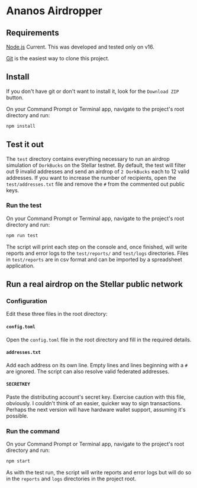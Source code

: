 # Ananos Airdropper

## Requirements
[Node.js](https://nodejs.org/) Current. This was developed and tested only on v16.

[Git](https://git-scm.com/) is the easiest way to clone this project.

## Install

If you don't have git or don't want to install it, look for the `Download ZIP` button.

On your Command Prompt or Terminal app, navigate to the project's root directory and run:

``` sh
npm install
```

## Test it out
The `test` directory contains everything necessary to run an airdrop simulation of `DorkBucks` on the Stellar testnet. By default, the test will filter out 9 invalid addresses and send an airdrop of `2 DorkBucks` each to 12 valid addresses. If you want to increase the number of recipients, open the `test/addresses.txt` file and remove the `#` from the commented out public keys.

### Run the test

On your Command Prompt or Terminal app, navigate to the project's root directory and run:

``` sh
npm run test
```

The script will print each step on the console and, once finished, will write reports and error logs to the `test/reports/` and `test/logs` directories. Files in `test/reports` are in csv format and can be imported by a spreadsheet application.

## Run a real airdrop on the Stellar public network

### Configuration

Edit these three files in the root directory:

#### `config.toml`
Open the `config.toml` file in the root directory and fill in the required details.

#### `addresses.txt`
Add each address on its own line. Empty lines and lines beginning with a `#` are ignored. The script can also resolve valid federated addresses.

#### `SECRETKEY`
Paste the distributing account's secret key. Exercise caution with this file, obviously. I couldn't think of an easier, quicker way to sign transactions. Perhaps the next version will have hardware wallet support, assuming it's possible.

### Run the command

On your Command Prompt or Terminal app, navigate to the project's root directory and run:

``` sh
npm start
```

As with the test run, the script will write reports and error logs but will do so in the `reports` and `logs` directories in the project root.
